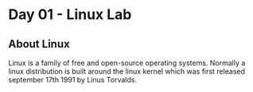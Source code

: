 # Day 01 - Linux Lab

## About Linux
Linux is a family of free and open-source operating systems. Normally a linux distribution is built around the linux kernel which was first released september 17th 1991 by Linus Torvalds.

